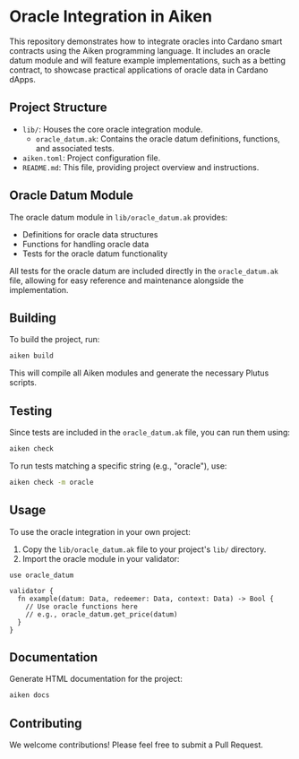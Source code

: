 # Oracle Integration in Aiken

This repository demonstrates how to integrate oracles into Cardano smart contracts using the Aiken programming language. It includes an oracle datum module and will feature example implementations, such as a betting contract, to showcase practical applications of oracle data in Cardano dApps.

## Project Structure

- `lib/`: Houses the core oracle integration module.
  - `oracle_datum.ak`: Contains the oracle datum definitions, functions, and associated tests.
- `aiken.toml`: Project configuration file.
- `README.md`: This file, providing project overview and instructions.

## Oracle Datum Module

The oracle datum module in `lib/oracle_datum.ak` provides:

- Definitions for oracle data structures
- Functions for handling oracle data
- Tests for the oracle datum functionality

All tests for the oracle datum are included directly in the `oracle_datum.ak` file, allowing for easy reference and maintenance alongside the implementation.

## Building

To build the project, run:

```sh
aiken build
```

This will compile all Aiken modules and generate the necessary Plutus scripts.

## Testing

Since tests are included in the `oracle_datum.ak` file, you can run them using:

```sh
aiken check
```

To run tests matching a specific string (e.g., "oracle"), use:

```sh
aiken check -m oracle
```

## Usage

To use the oracle integration in your own project:

1. Copy the `lib/oracle_datum.ak` file to your project's `lib/` directory.
2. Import the oracle module in your validator:

```aiken
use oracle_datum

validator {
  fn example(datum: Data, redeemer: Data, context: Data) -> Bool {
    // Use oracle functions here
    // e.g., oracle_datum.get_price(datum)
  }
}
```

## Documentation

Generate HTML documentation for the project:

```sh
aiken docs
```

## Contributing

We welcome contributions! Please feel free to submit a Pull Request.